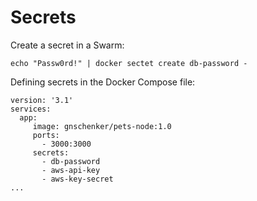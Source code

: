 # Secrets

Create a secret in a Swarm:

```
echo "Passw0rd!" | docker sectet create db-password -
```

Defining secrets in the Docker Compose file:

```
version: '3.1'
services:
  app:
     image: gnschenker/pets-node:1.0
     ports:
       - 3000:3000
     secrets:
       - db-password
       - aws-api-key
       - aws-key-secret
...
```